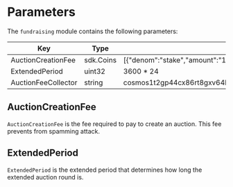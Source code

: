 <!-- order: 8 -->

# Parameters

The `fundraising` module contains the following parameters:

| Key                        | Type      | Example                                                           |
| -------------------------- | --------- | ----------------------------------------------------------------- |
| AuctionCreationFee         | sdk.Coins | [{"denom":"stake","amount":"100000000"}]                          |
| ExtendedPeriod             | uint32    | 3600 * 24                                                         |
| AuctionFeeCollector        | string    | cosmos1t2gp44cx86rt8gxv64lpt0dggveg98y4ma2wlnfqts7d4m4z70vqrzud4t |

## AuctionCreationFee

`AuctionCreationFee` is the fee required to pay to create an auction. This fee prevents from spamming attack.

## ExtendedPeriod

`ExtendedPeriod` is the extended period that determines how long the extended auction round is.